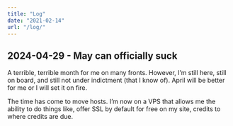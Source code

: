 ```yaml
---
title: "Log"
date: "2021-02-14"
url: "/log/"
---
```


## 2024-04-29 - May can officially suck
A terrible, terrible month for me on many fronts. However, I’m still here, still on board, and still not under indictment (that I know of). April will be better for me or I will set it on fire.

The time has come to move hosts. I’m now on a VPS that allows me the ability to do things like, offer SSL by default for free on my site, credits to where credits are due.

